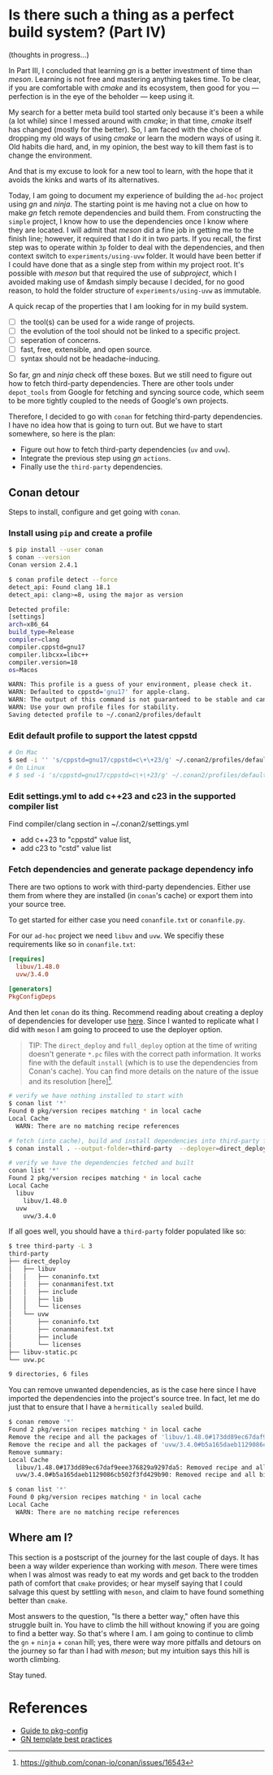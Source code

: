 # Is there such a thing as a perfect build system? (Part IV)
(thoughts in progress...)

In Part III, I concluded that learning *gn* is a better investment of 
time than *meson*. Learning is not free and mastering anything takes
time. To be clear, if you are comfortable with *cmake* and its ecosystem,
then good for you &mdash; perfection is in the eye of the beholder &mdash;
keep using it.

My search for a better meta build tool started only because it's been
a while (a lot while) since I messed around with *cmake*; in that time,
*cmake* itself has changed (mostly for the better). So, I am faced with
the choice of dropping my old ways of using *cmake* or learn the modern
ways of using it. Old habits die hard, and, in my opinion, the best way
to kill them fast is to change the environment. 

And that is my excuse to look for a new tool to learn, with the hope
that it avoids the kinks and warts of its alternatives.

Today, I am going to document my experience of building the `ad-hoc`
project using *gn* and *ninja*. The starting point is me having not a 
clue on how to make *gn* fetch remote dependencies and build them. From
constructing the `simple` project, I know how to use the dependencies
once I know where they are located. I will admit that *meson* did a 
fine job in getting me to the finish line; however, it required that I
do it in two parts. If you recall, the first step was to operate within
`3p` folder to deal with the dependencies, and then context switch to
`experiments/using-uvw` folder. It would have been better if I could have
done that as a single step from within my project root. It's possible
with *meson* but that required the use of *subproject*, which I avoided
making use of &mdash simply because I decided, for no good reason, to
hold the folder structure of `experiments/using-uvw` as immutable.

A quick recap of the properties that I am looking for in my build system.
- [ ] the tool(s) can be used for a wide range of projects.
- [ ] the evolution of the tool should not be linked to a specific project.
- [ ] seperation of concerns.
- [ ] fast, free, extensible, and open source.
- [ ] syntax should not be headache-inducing.

So far, *gn* and *ninja* check off these boxes. But we still need to
figure out how to fetch third-party dependencies. There are other tools 
under `depot_tools` from Google for fetching and syncing source code,
which seem to be more tightly coupled to the needs of Google's own 
projects. 

Therefore, I decided to go with `conan` for fetching third-party
dependencies. I have no idea how that is going to turn out. But we
have to start somewhere, so here is the plan:
- Figure out how to fetch third-party dependencies (`uv` and `uvw`).
- Integrate the previous step using *gn* `actions`.
- Finally use the `third-party` dependencies.

## Conan detour
Steps to install, configure and get going with `conan`.

### Install using `pip` and create a profile
```bash
$ pip install --user conan
$ conan --version
Conan version 2.4.1

$ conan profile detect --force
detect_api: Found clang 18.1
detect_api: clang>=8, using the major as version

Detected profile:
[settings]
arch=x86_64
build_type=Release
compiler=clang
compiler.cppstd=gnu17
compiler.libcxx=libc++
compiler.version=18
os=Macos

WARN: This profile is a guess of your environment, please check it.
WARN: Defaulted to cppstd='gnu17' for apple-clang.
WARN: The output of this command is not guaranteed to be stable and can change in future Conan versions.
WARN: Use your own profile files for stability.
Saving detected profile to ~/.conan2/profiles/default
```

### Edit default profile to support the latest cppstd
```bash
# On Mac
$ sed -i '' 's/cppstd=gnu17/cppstd=c\+\+23/g' ~/.conan2/profiles/default
# On Linux
# $ sed -i 's/cppstd=gnu17/cppstd=c\+\+23/g' ~/.conan2/profiles/default
```

### Edit settings.yml to add c++23 and c23 in the supported compiler list
Find compiler/clang section in ~/.conan2/settings.yml
- add c++23 to "cppstd" value list,
- add c23 to "cstd" value list

### Fetch dependencies and generate package dependency info

There are two options to work with third-party dependencies. Either use
them from where they are installed (in `conan`'s cache) or export them
into your source tree.

To get started for either case you need `conanfile.txt` or `conanfile.py`.

For our `ad-hoc` project we need `libuv` and `uvw`. We specifiy these
requirements like so in `conanfile.txt`:
```ini
[requires]
  libuv/1.48.0
  uvw/3.4.0

[generators]
PkgConfigDeps
```

And then let `conan` do its thing. Recommend reading about creating a
deploy of dependencies for developer use [here](^2). Since I wanted to
replicate what I did with `meson` I am going to proceed to use the 
deployer option. 

> TIP:
> The `direct_deploy` and `full_deploy` option at the time of writing
> doesn't generate `*.pc` files with the correct path information. It
> works fine with the default `install` (which is to use the dependencies
> from Conan's cache). You can find more details on the nature of the 
> issue and its resolution [here][^3].

[^2]: https://docs.conan.io/2/examples/extensions/deployers/dev/development_deploy.html#examples-extensions-builtin-deployers-development
[^3]: https://github.com/conan-io/conan/issues/16543

```bash
# verify we have nothing installed to start with
$ conan list '*'
Found 0 pkg/version recipes matching * in local cache
Local Cache
  WARN: There are no matching recipe references

# fetch (into cache), build and install dependencies into third-party folder
$ conan install . --output-folder=third-party  --deployer=direct_deploy --deployer-folder=third-party --build=missing

# verify we have the dependencies fetched and built
conan list '*'
Found 2 pkg/version recipes matching * in local cache
Local Cache
  libuv
    libuv/1.48.0
  uvw
    uvw/3.4.0
```

If all goes well, you should have a `third-party` folder populated like
so:
```bash
$ tree third-party -L 3
third-party
├── direct_deploy
│   ├── libuv
│   │   ├── conaninfo.txt
│   │   ├── conanmanifest.txt
│   │   ├── include
│   │   ├── lib
│   │   └── licenses
│   └── uvw
│       ├── conaninfo.txt
│       ├── conanmanifest.txt
│       ├── include
│       └── licenses
├── libuv-static.pc
└── uvw.pc

9 directories, 6 files
```
You can remove unwanted dependencies, as is the case here since I have
imported the dependencies into the project's source tree. In fact, let 
me do just that to ensure that I have a `hermitically sealed` build.
```bash
$ conan remove '*' 
Found 2 pkg/version recipes matching * in local cache
Remove the recipe and all the packages of 'libuv/1.48.0#173dd89ec67daf9eee376829a9297da5'? (yes/no): y
Remove the recipe and all the packages of 'uvw/3.4.0#b5a165daeb1129086cb502f3fd429b90'? (yes/no): y
Remove summary:
Local Cache
  libuv/1.48.0#173dd89ec67daf9eee376829a9297da5: Removed recipe and all binaries
  uvw/3.4.0#b5a165daeb1129086cb502f3fd429b90: Removed recipe and all binaries

$ conan list '*'
Found 0 pkg/version recipes matching * in local cache
Local Cache
  WARN: There are no matching recipe references
```

## Where am I?
This section is a postscript of the journey for the last couple of days.
It has been a way wilder experience than working with *meson*. There were
times when I was almost was ready to eat my words and get back to the trodden
path of comfort that `cmake` provides; or hear myself saying that I could
salvage this quest by settling with `meson`, and claim to have found
something better than `cmake`. 

Most answers to the question, "Is there a better way," often have this 
struggle built in. You have to climb the hill without knowing if you
are going to find a better way. So that's where I am. I am going to 
continue to climb the `gn` + `ninja` + `conan` hill; yes, there were 
way more pitfalls and detours on the journey so far than I had with 
*meson*; but my intuition says this hill is worth climbing.

Stay tuned.

# References
- [Guide to pkg-config](https://people.freedesktop.org/~dbn/pkg-config-guide.html)
- [GN template best practices](https://fuchsia.dev/fuchsia-src/development/build/build_system/best_practices_templates)

